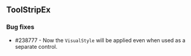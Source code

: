 ## ToolStripEx

### Bug fixes

* \#238777 - Now the `VisualStyle` will be applied even when used as a separate control. 